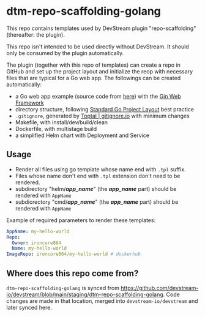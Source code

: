 # dtm-repo-scaffolding-golang

This repo contains templates used by DevStream plugin "repo-scaffolding" (thereafter: the plugin).

This repo isn't intended to be used directly without DevStream. It should only be consumed by the plugin automatically.

The plugin (together with this repo of templates) can create a repo in GitHub and set up the project layout and initialize the reop with necessary files that are typical for a Go web app. The followings can be created automatically:

- a Go web app example (source code from [here](https://go.dev/doc/tutorial/web-service-gin)) with the [Gin Web Framework](https://github.com/gin-gonic/gin)
- directory structure, following [Standard Go Project Layout](https://github.com/golang-standards/project-layout) best practice
- `.gitignore`, generated by [Toptal | gitignore.io](https://www.toptal.com/developers/gitignore/api/go,vim,macos,visualstudiocode) with minimum changes
- Makefile, with install/dev/build/clean
- Dockerfile, with multistage build
- a simplified Helm chart with Deployment and Service

## Usage

- Render all files using go template whose name end with `.tpl` suffix.
- Files whose name don't end with `.tpl` extension don't need to be rendered.
- subdirectory "helm/**_app_name_**" (the **_app_name_** part) should be rendered with `AppName`
- subdicrectory "cmd/**_app_name_**" (the **_app_name_** part) should be rendered with `AppName`

Example of required parameters to render these templates:

```yaml
AppName: my-hello-world
Repo:
  Owner: ironcore864
  Name: my-hello-world
ImageRepo: ironcore864/my-hello-world # dockerhub
```

## Where does this repo come from?

`dtm-repo-scaffolding-golang` is synced from https://github.com/devstream-io/devstream/blob/main/staging/dtm-repo-scaffolding-golang. 
Code changes are made in that location, merged into `devstream-io/devstream` and later synced here.
